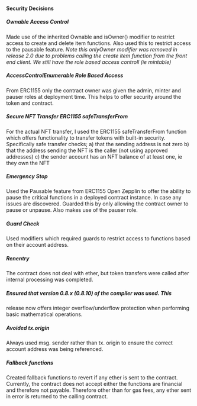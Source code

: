 #### Security Decisions 

##### Ownable Access Control
  Made use of the inherited Ownable and isOwner() modifier to restrict access to
  create and delete item functions. Also used this to restrict access to
  the pausable feature. 
   _Note this onlyOwner modifier was removed in release 2.0 due to
problems calling the create item function from the front end client.  We still have the role based access
controll (ie mintable)_

##### AccessControlEnumerable Role Based Access
  From ERC1155 only the contract owner was given the admin, minter and
  pauser roles at deployment time.  This helps to offer security around the token and
  contract.

##### Secure NFT Transfer ERC1155 safeTransferFrom
  For the actual NFT transfer, I used the ERC1155 safeTransferFrom function
  which offers functionality to transfer tokens with built-in security.
 Specifically safe transfer checks;
     a) that the sending address is not zero
     b) that the address sending the NFT is the caller (not using
        approved addresses)
     c) the sender account has an NFT balance of at least one, ie they own
        the NFT

##### Emergency Stop
  Used the Pausable feature from ERC1155 Open Zepplin to offer the ability
  to pause the critical functions in a deployed contract instance.
  In case any issues are discovered. Guarded this by only allowing the contract
  owner to pause or unpause. Also makes use of the pauser role.

##### Guard Check
  Used modifiers which required guards to restrict access to functions based on their account
  address.

##### Renentry
  The contract does not deal with ether, but token transfers were called
  after internal processing was completed.

##### Ensured that version 0.8.x (0.8.10) of the compiler was used.  This
  release now offers integer overflow/underflow protection when
  performing basic mathematical operations.

##### Avoided tx.origin
  Always used msg. sender rather than tx. origin to ensure the correct
  account address was being referenced.

##### Fallback functions
  Created fallback functions to revert if any ether is sent to the
  contract.  Currently, the contract does not accept either the
  functions are financial and therefore not payable.  Therefore other than
  for gas fees, any ether sent in error is returned to the calling contract.
